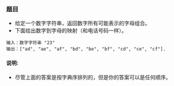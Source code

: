 ### 题目
* 给定一个数字字符串，返回数字所有可能表示的字母组合。
* 下面给出数字到字母的映射（和电话号码一样）。

```
输入：数字字符串 "23"
输出：["ad", "ae", "af", "bd", "be", "bf", "cd", "ce", "cf"].
```

#### 说明:
* 尽管上面的答案是按字典序排列的，但是你的答案可以是任何顺序。